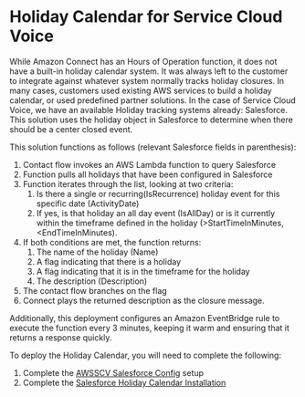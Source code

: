 # Holiday Calendar for Service Cloud Voice
While Amazon Connect has an Hours of Operation function, it does not have a built-in holiday calendar system. It was always left to the customer to integrate against whatever system normally tracks holiday closures. In many cases, customers used existing AWS services to build a holiday calendar, or used predefined partner solutions. In the case of Service Cloud Voice, we have an available Holiday tracking systems already: Salesforce. This solution uses the holiday object in Salesforce to determine when there should be a center closed event.

This solution functions as follows (relevant Salesforce fields in parenthesis):
1.  Contact flow invokes an AWS Lambda function to query Salesforce
2.  Function pulls all holidays that have been configured in Salesforce
3.  Function iterates through the list, looking at two criteria:
    1. Is there a single or recurring(IsRecurrence) holiday event for this specific date (ActivityDate)
    2. If yes, is that holiday an all day event (IsAllDay) or is it currently within the timeframe defined in the holiday (>StartTimeInMinutes, <EndTimeInMinutes).
4. If both conditions are met, the function returns:
    1. The name of the holiday (Name)
    2. A flag indicating that there is a holiday
    3. A flag indicating that it is in the timeframe for the holiday
    4. The description (Description)
5. The contact flow branches on the flag
6. Connect plays the returned description as the closure message.

Additionally, this deployment configures an Amazon EventBridge rule to execute the function every 3 minutes, keeping it warm and ensuring that it returns a response quickly.

To deploy the Holiday Calendar, you will need to complete the following:
1. Complete the [AWSSCV Salesforce Config](../../Common/AWSSCV-SalesforceConfig/readme.md) setup
2. Complete the [Salesforce Holiday Calendar Installation](Docs/installation_instructions.md)

